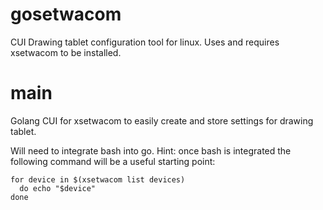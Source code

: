 # gosetwacom
CUI Drawing tablet configuration tool for linux. Uses and requires xsetwacom to be installed. 

# main
Golang CUI for xsetwacom to easily create and store settings for drawing tablet.

Will need to integrate bash into go. 
Hint: once bash is integrated the following command will be a useful starting point:

```
for device in $(xsetwacom list devices)
  do echo "$device"
done
```
